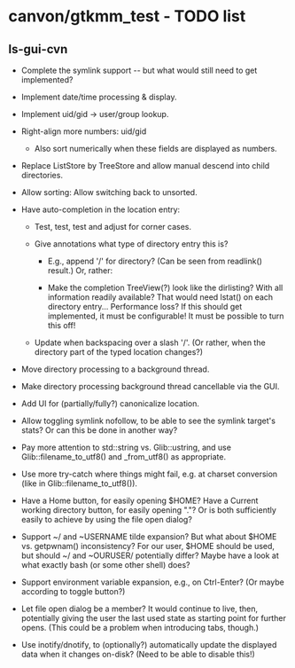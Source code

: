 # canvon/gtkmm\_test - TODO list

## ls-gui-cvn

  * Complete the symlink support -- but what would still need to get implemented?

  * Implement date/time processing & display.

  * Implement uid/gid -> user/group lookup.

  * Right-align more numbers: uid/gid

    * Also sort numerically when these fields are displayed as numbers.

  * Replace ListStore by TreeStore and allow manual descend into child directories.

  * Allow sorting: Allow switching back to unsorted.

  * Have auto-completion in the location entry:

    * Test, test, test and adjust for corner cases.

    * Give annotations what type of directory entry this is?

      * E.g., append '/' for directory? (Can be seen from readlink() result.)
        Or, rather:

      * Make the completion TreeView(?) look like the dirlisting?
        With all information readily available? That would need lstat()
        on each directory entry... Performance loss?
        If this should get implemented, it must be configurable!
        It must be possible to turn this off!

    * Update when backspacing over a slash '/'.
      (Or rather, when the directory part of the typed location changes?)

  * Move directory processing to a background thread.

  * Make directory processing background thread cancellable via the GUI.

  * Add UI for (partially/fully?) canonicalize location.

  * Allow toggling symlink nofollow, to be able to see the symlink target's stats?
    Or can this be done in another way?

  * Pay more attention to std::string vs. Glib::ustring, and use
    Glib::filename_to_utf8() and _from_utf8() as appropriate.

  * Use more try-catch where things might fail, e.g. at charset conversion
    (like in Glib::filename_to_utf8()).

  * Have a Home button, for easily opening $HOME?
    Have a Current working directory button, for easily opening "."?
    Or is both sufficiently easily to achieve by using the file open dialog?

  * Support ~/ and ~USERNAME tilde expansion?
    But what about $HOME vs. getpwnam() inconsistency?
    For our user, $HOME should be used, but should ~/ and ~OURUSER/ potentially differ?
    Maybe have a look at what exactly bash (or some other shell) does?

  * Support environment variable expansion, e.g., on Ctrl-Enter?
    (Or maybe according to toggle button?)

  * Let file open dialog be a member? It would continue to live, then,
    potentially giving the user the last used state as starting point
    for further opens. (This could be a problem when introducing tabs, though.)

  * Use inotify/dnotify, to (optionally?) automatically update the displayed data
    when it changes on-disk? (Need to be able to disable this!)

